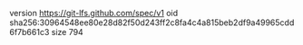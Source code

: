 version https://git-lfs.github.com/spec/v1
oid sha256:30964548ee80e28d82f50d243ff2c8fa4c4a815beb2df9a49965cdd6f7b661c3
size 794
